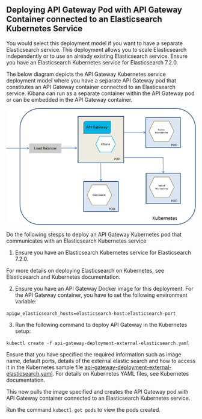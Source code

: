 ## Deploying API Gateway Pod with API Gateway Container connected to an Elasticsearch Kubernetes Service

You would select this deployment model if you want to have a separate Elasticsearch service. This deployment allows you to scale Elasticsearch independently or to use an already existing Elasticsearch service. Ensure you have an Elasticsearch Kubernetes service for Elasticsearch 7.2.0.

The below diagram depicts the API Gateway Kubernetes service deployment model where you have a separate API Gateway pod that constitutes an API Gateway container connected to an Elasticsearch service. Kibana can run as a separate container within the API Gateway pod or can be embedded in the API Gateway container.

![separate_pods_for_gateway_elasticsearch](../images/separate_pods_for_gateway_elasticsearch.png)

Do the following stesps to deploy an API Gateway Kubernetes pod that communicates with an Elasticsearch Kubernetes service

1. Ensure you have an Elasticsearch Kubernetes service for Elasticsearch 7.2.0.

For more details on deploying Elasticsearch on Kubernetes, see Elasticsearch and Kubernetes documentation.

2. Ensure you have an API Gateway Docker image for this deployment. For the API Gateway container, you have to set the following environment variable:

``` apigw_elasticsearch_hosts=elasticsearch-host:elasticsearch-port ```

3. Run the following command to deploy API Gateway in the Kubernetes setup:

``` kubectl create -f api-gateway-deployment-external-elasticsearch.yaml ```

Ensure that you have specified the required information such as image name, default ports, details of the external elastic search and how to access it in the Kubernetes sample file  [api-gateway-deployment-external-elasticsearch.yaml](api-gateway-deployment-external-elasticsearch.yaml). For details on Kubernetes YAML files, see Kubernetes documentation. 
   
   This now pulls the image specified and creates the API Gateway pod with API Gateway container connected to an Elasticsearch Kubernetes service.
   
Run the command `kubectl get pods` to view the pods created.
